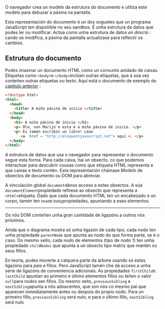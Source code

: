 <!-- D:\odin\complete\11. The Document Object Model (DOM)

https://developer.mozilla.org/es/docs/Learn/JavaScript/First_steps/A_first_splash :star:

[JavaScript Countdown Timer - Build a Countdown Timer from Scratch (javascripttutorial.net)](https://www.javascripttutorial.net/javascript-dom/javascript-countdown-timer/) :star:



[40 JavaScript Projects for Beginners – Easy Ideas to Get Started Coding JS (freecodecamp.org)](https://www.freecodecamp.org/news/javascript-projects-for-beginners/)

[Top 50 Javascript Projects For Beginners With Source Code | by JavaScript projects for beginners | Medium](https://medium.com/@tanoydadu/top-50-javascript-projects-for-beginners-with-source-code-351b54b88e3d)



[Practical Code Examples using JavaScript (guru99.com)](https://www.guru99.com/practical-code-examples-using-javascript.html)

https://developer.mozilla.org/es/docs/Web/JavaScript/Guide

https://eloquentjavascript.net/14_dom.html

https://www.simplilearn.com/tutorials/javascript-tutorial/javascript-examples

[Simple Typing Carousel (codepen.io)](https://codepen.io/nunhes/pen/NoXwqr)

[dangconnie/movie-app: A movie app made with HTML, CSS, Javascript, jQuery and Bootstrap using API calls from The Movie Database (github.com)](https://github.com/dangconnie/movie-app)

-->

O navegador crea un modelo da estrutura do documento e utiliza este modelo para debuxar a páxina na pantalla.



Esta representación do documento é un dos xoguetes que un programa JavaScript ten dispoñible no seu sandbox. É unha estrutura de datos que podes ler ou modificar. Actúa como unha estrutura de datos *en directo* : cando se modifica, a páxina da pantalla actualízase para reflectir os cambios.



## Estrutura do documento

Podes imaxinar un documento HTML como un conxunto anidado de caixas. Etiquetas como `<body>`e `</body>`inclúen outras etiquetas, que á súa vez conteñen outras etiquetas ou texto. Aquí está o documento de exemplo do [capítulo anterior](https://eloquentjavascript.net/13_browser.html) :

```html
<!doctype html> 
<html> 
  <head> 
    <title> A miña páxina de inicio </title> 
  </head> 
  <body> 
    <h1> A miña páxina de inicio </h1> 
    <p> Ola, son Marijn e esta é a miña páxina de inicio. </p> 
    <p> Eu tamén escribín un libro! Léao
       <a  href = "http://eloquentjavascript.net"> aquí <. </p> 
  </body> 
</html>
```

<!-- Esta páxina ten a seguinte estrutura:

![Documento HTML como caixas anidadas](./assets/html-boxes.svg)-->

A estrutura de datos que usa o navegador para representar o documento segue esta forma. Para cada caixa, hai un obxecto, co que podemos interactuar para descubrir cousas como que etiqueta HTML representa e que caixas e texto contén. Esta representación chámase *Modelo* de obxectos de documento ou DOM para abreviar.

A vinculación global `document`dános acceso a estes obxectos. A súa `documentElement`propiedade refírese ao obxecto que representa a `<html>`etiqueta. Dado que cada documento HTML ten un encabezado e un corpo, tamén ten `head`e `body`propiedades, apuntando a eses elementos.

---

<!--Outra forma de visualizar a nosa árbore de documentos é a seguinte:

![Documento HTML como árbore](./assets/html-tree.svg)-->

Os nós DOM conteñen unha gran cantidade de ligazóns a outros nós próximos.<!-- O seguinte diagrama ilustra isto: ![Ligazóns entre nodos DOM](./assets/html-links.svg) -->

Aínda que o diagrama mostra só unha ligazón de cada tipo, cada nodo ten unha propiedade `parentNode` que apunta ao nodo do que forma parte, se é o caso. Do mesmo xeito, cada nodo de elementos (tipo de nodo 1) ten unha propiedade `childNodes` que apunta a un obxecto tipo matriz que mantén os seus fillos.

En teoría, podes moverte a calquera parte da árbore usando só estas ligazóns para pais e fillos. Pero JavaScript tamén che dá acceso a unha serie de ligazóns de conveniencia adicionais. As propiedades `firstChild`e `lastChild` apuntan ao primeiro e último elementos fillos ou teñen o valor `null`para nodos sen fillos. Do mesmo xeito, `previousSibling` e `nextSibling`apunta a nós adxacentes, que son nós co mesmo pai que aparecen inmediatamente antes ou despois do propio nodo. Para un primeiro fillo, `previousSibling` será nulo, e para o último fillo, `nextSibling` será nulo

<!-- https://skillcrush.com/blog/projects-you-can-do-with-javascript/ -->